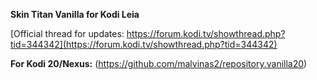 __Skin Titan Vanilla for Kodi Leia__

[Official thread for updates: https://forum.kodi.tv/showthread.php?tid=344342](https://forum.kodi.tv/showthread.php?tid=344342)

__For Kodi 20/Nexus:__
(https://github.com/malvinas2/repository.vanilla20)

